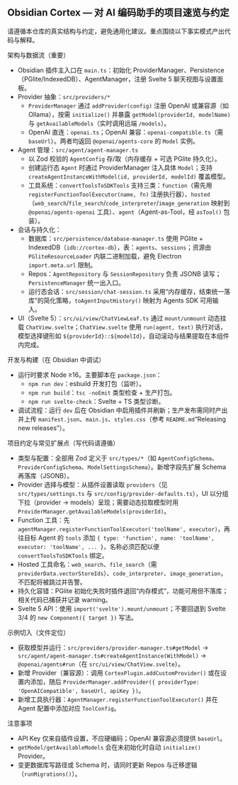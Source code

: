 ## Obsidian Cortex — 对 AI 编码助手的项目速览与约定

请遵循本仓库的真实结构与约定，避免通用化建议。重点围绕以下事实模式产出代码与解释。

架构与数据流（重要）
- Obsidian 插件主入口在 `main.ts`：初始化 ProviderManager、Persistence（PGlite/IndexedDB）、AgentManager，注册 Svelte 5 聊天视图与设置面板。
- Provider 抽象：`src/providers/*`
	- `ProviderManager` 通过 `addProvider(config)` 注册 OpenAI 或兼容源（如 Ollama），按需 `initialize()` 并暴露 `getModel(providerId, modelName)` 与 `getAvailableModels`（实时调用远端 `/models`）。
	- OpenAI 直连：`openai.ts`；OpenAI 兼容：`openai-compatible.ts`（需 `baseUrl`）。两者均返回 `@openai/agents-core` 的 `Model` 实例。
- Agent 管理：`src/agent/agent-manager.ts`
	- 以 Zod 校验的 `AgentConfig` 存/取（内存缓存 + 可选 PGlite 持久化）。
	- 创建运行态 `Agent` 时通过 ProviderManager 注入具体 `Model`；支持 `createAgentInstanceWithModel(id, providerId, modelId)` 覆盖模型。
	- 工具系统：`convertToolsToSDKTools` 支持三类：`function`（需先用 `registerFunctionToolExecutor(name, fn)` 注册执行器）、`hosted`（`web_search`/`file_search`/`code_interpreter`/`image_generation` 映射到 `@openai/agents-openai` 工具）、`agent`（Agent-as-Tool，经 `asTool()` 包装）。
- 会话与持久化：
	- 数据库：`src/persistence/database-manager.ts` 使用 PGlite + IndexedDB（`idb://cortex-db`），表：`agents`、`sessions`；资源由 `PGliteResourceLoader` 内联二进制加载，避免 Electron `import.meta.url` 限制。
	- Repos：`AgentRepository` 与 `SessionRepository` 负责 JSONB 读写；`PersistenceManager` 统一出入口。
	- 运行态会话：`src/session/chat-session.ts` 采用“内存缓存，结束统一落库”的简化策略，`toAgentInputHistory()` 映射为 Agents SDK 可用输入。
- UI（Svelte 5）：`src/ui/view/ChatViewLeaf.ts` 通过 `mount/unmount` 动态挂载 `ChatView.svelte`；`ChatView.svelte` 使用 `run(agent, text)` 执行对话，模型选择键形如 `${providerId}::${modelId}`，自动滚动与结果提取在本组件内完成。

开发与构建（在 Obsidian 中调试）
- 运行时要求 Node ≥16。主要脚本在 `package.json`：
	- `npm run dev`：esbuild 开发打包（监听）。
	- `npm run build`：`tsc -noEmit` 类型检查 + 生产打包。
	- `npm run svelte-check`：Svelte + TS 类型诊断。
- 调试流程：运行 `dev` 后在 Obsidian 中启用插件并刷新；生产发布需同时产出并上传 `manifest.json`、`main.js`、`styles.css`（参考 `README.md`“Releasing new releases”）。

项目约定与常见扩展点（写代码请遵循）
- 类型与配置：全部用 Zod 定义于 `src/types/*`（如 `AgentConfigSchema`、`ProviderConfigSchema`、`ModelSettingsSchema`）。新增字段先扩展 Schema 再落库（JSONB）。
- Provider 选择与模型：从插件设置读取 `providers`（见 `src/types/settings.ts` 与 `src/config/provider-defaults.ts`），UI 以分组下拉（provider → models）呈现；需要动态拉取模型时用 `ProviderManager.getAvailableModels(providerId)`。
- Function 工具：先 `agentManager.registerFunctionToolExecutor('toolName', executor)`，再往目标 Agent 的 `tools` 添加 `{ type: 'function', name: 'toolName', executor: 'toolName', ... }`，名称必须匹配以便 `convertToolsToSDKTools` 绑定。
- Hosted 工具命名：`web_search`、`file_search`（需 `providerData.vectorStoreIds`）、`code_interpreter`、`image_generation`，不匹配将被跳过并告警。
- 持久化容错：PGlite 初始化失败时插件退回“内存模式”，功能可用但不落库；相关代码已捕获并记录 warning。
- Svelte 5 API：使用 `import('svelte').mount/unmount`；不要回退到 Svelte 3/4 的 `new Component({ target })` 写法。

示例切入（文件定位）
- 获取模型并运行：`src/providers/provider-manager.ts#getModel` → `src/agent/agent-manager.ts#createAgentInstance(WithModel)` → `@openai/agents#run`（在 `src/ui/view/ChatView.svelte`）。
- 新增 Provider（兼容源）：调用 `CortexPlugin.addCustomProvider()` 或在设置内添加，随后 `ProviderManager.addProvider({ providerType: 'OpenAICompatible', baseUrl, apiKey })`。
- 新增工具执行器：`AgentManager.registerFunctionToolExecutor()` 并在 Agent 配置中添加对应 `ToolConfig`。

注意事项
- API Key 仅来自插件设置，不应硬编码；OpenAI 兼容源必须提供 `baseUrl`。
- `getModel/getAvailableModels` 会在未初始化时自动 `initialize()` Provider。
- 变更数据库写路径或 Schema 时，请同时更新 Repos 与迁移逻辑（`runMigrations()`）。

